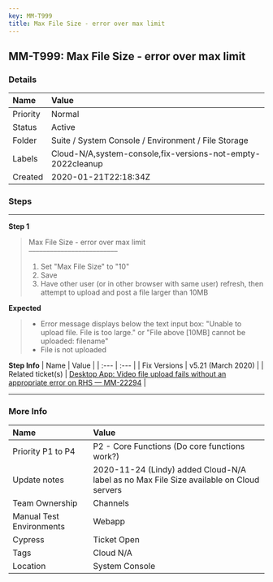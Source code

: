 ```yaml
---
key: MM-T999
title: Max File Size - error over max limit
---
```


## MM-T999: Max File Size - error over max limit

### Details

| Name     | Value                                                       |
| :------- | :---------------------------------------------------------- |
| Priority | Normal                                                      |
| Status   | Active                                                      |
| Folder   | Suite / System Console / Environment / File Storage         |
| Labels   | Cloud-N/A,system-console,fix-versions-not-empty-2022cleanup |
| Created  | 2020-01-21T22:18:34Z                                        |

### Steps

<hr/>

**Step 1**

> <article>Max File Size - error over max limit<br>–––––––––––––––––––––––––<ol><li>Set "Max File Size" to "10"</li><li>Save</li><li>Have other user (or in other browser with same user) refresh, then attempt to upload and post a file larger than 10MB</li></ol></article>

**Expected**

> <article><ul><li>Error message displays below the text input box: "Unable to upload file. File is too large." or "File above [10MB] cannot be uploaded: filename"</li><li>File is not uploaded</li></ul></article>

**Step Info**
| Name | Value |
| :--- | :--- |
| Fix Versions | v5.21 (March 2020) |
| Related ticket(s) | <a href="https://mattermost.atlassian.net/browse/MM-22294">Desktop App: Video file upload fails without an appropriate error on RHS — MM-22294</a> |

<hr/>

### More Info

| Name                     | Value                                                                                   |
| :----------------------- | :-------------------------------------------------------------------------------------- |
| Priority P1 to P4        | P2 - Core Functions (Do core functions work?)                                           |
| Update notes             | 2020-11-24 (Lindy) added Cloud-N/A label as no Max File Size available on Cloud servers |
| Team Ownership           | Channels                                                                                |
| Manual Test Environments | Webapp                                                                                  |
| Cypress                  | Ticket Open                                                                             |
| Tags                     | Cloud N/A                                                                               |
| Location                 | System Console                                                                          |
